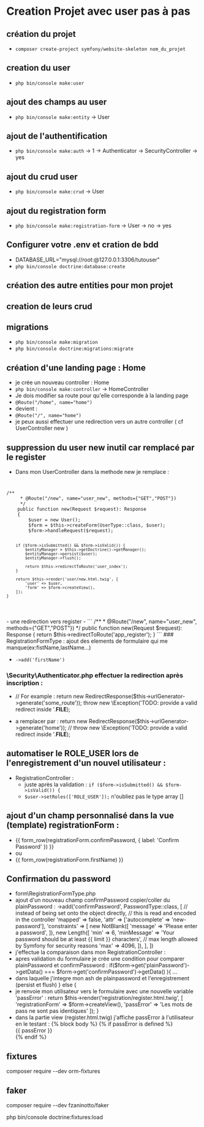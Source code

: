 # Creation Projet avec user pas à pas

## création du projet

- ```composer create-project symfony/website-skeleton nom_du_projet```

## creation du user

- ```php bin/console make:user```

## ajout des champs au user

- ```php bin/console make:entity```
-> User

## ajout de l'authentification

- ```php bin/console make:auth```
-> 1
-> Authenticator
-> SecurityController
-> yes

## ajout du crud user

- ```php bin/console make:crud```
-> User

## ajout du registration form

- ```php bin/console make:registration-form```
-> User
-> no
-> yes

## Configurer votre .env et cration de bdd

- DATABASE_URL="mysql://root:@127.0.0.1:3306/tutouser"
- ```php bin/console doctrine:database:create```

## création des autre entities pour mon projet

## creation de leurs crud

## migrations

- ```php bin/console make:migration```
- ```php bin/console doctrine:migrations:migrate```

## création d'une landing page : Home

- je crée un nouveau controller : Home
- ```php bin/console make:controller```
-> HomeController
- Je dois modifier sa route pour qu'elle corresponde à la landing page
- ```@Route("/home", name="home")```
- devient :
- ```@Route("/", name="home")```
- je peux aussi effectuer une redirection vers un autre controller ( cf UserController new )

## suppression du user new inutil car remplacé par le register

- Dans mon UserController dans la methode new je remplace :
<code>
<pre>
/**
     * @Route("/new", name="user_new", methods={"GET","POST"})
     */
    public function new(Request $request): Response
    {
        $user = new User();
        $form = $this->createForm(UserType::class, $user);
        $form->handleRequest($request);

        if ($form->isSubmitted() && $form->isValid()) {
            $entityManager = $this->getDoctrine()->getManager();
            $entityManager->persist($user);
            $entityManager->flush();

            return $this->redirectToRoute('user_index');
        }

        return $this->render('user/new.html.twig', [
            'user' => $user,
            'form' => $form->createView(),
        ]);
    }
</pre>
</code>
- une redirection vers register
- ```
/**
     * @Route("/new", name="user_new", methods={"GET","POST"})
     */
    public function new(Request $request): Response
    {
        return $this->redirectToRoute('app_register');
    }
``` 
### RegistrationFormType : ajout des elements de formulaire qui me manque(ex:fistName,lastName...)  

- ```->add('firstName')```

### \Security\Authenticator.php effectuer la redirection après inscription :

- // For example : return new RedirectResponse($this->urlGenerator->generate('some_route'));
        throw new \Exception('TODO: provide a valid redirect inside '.__FILE__);

- a remplacer par :
 return new RedirectResponse($this->urlGenerator->generate('home'));
        // throw new \Exception('TODO: provide a valid redirect inside '.__FILE__);

## automatiser le ROLE_USER lors de l'enregistrement d'un nouvel utilisateur :

- RegistrationController :
    - juste après la validation :
    ```if ($form->isSubmitted() && $form->isValid()) {```
    - ```$user->setRoles(['ROLE_USER']);``` n'oubliez pas le type array []
## ajout d'un champ personnalisé dans la vue (template) registrationForm :

- {{ form_row(registrationForm.confirmPassword, {
            label: 'Confirm Password'
        }) }}
- ou
- {{ form_row(registrationForm.firstName) }}

## Confirmation du password

- form\RegistrationFormType.php
- ajout d'un nouveau champ confirmPassword copier/coller du plainPassword :
->add('confirmPassword', PasswordType::class, [
                // instead of being set onto the object directly,
                // this is read and encoded in the controller
                'mapped' => false,
                'attr' => ['autocomplete' => 'new-password'],
                'constraints' => [
                    new NotBlank([
                        'message' => 'Please enter a password',
                    ]),
                    new Length([
                        'min' => 6,
                        'minMessage' => 'Your password should be at least {{ limit }} characters',
                        // max length allowed by Symfony for security reasons
                        'max' => 4096,
                    ]),
                ],
            ])
- j'effectue la comparaison dans mon RegistrationController :
- apres validation du formulaire je crée une condition pour comparer plainPassword et confirmPassword :
 if($form->get('plainPassword')->getData() === $form->get('confirmPassword')->getData() ){ ...
 - dans laquelle j'integre mon ash de plainpassword et l'enregistrement (persist et flush)
 } else {
- je renvoie mon utilisateur vers le formulaire avec une nouvelle variable 'passError' :
    return $this->render('registration/register.html.twig', [
                    'registrationForm' => $form->createView(),
                    'passError' => 'Les mots de pass ne sont pas identiques'
                ]);
 }
- dans la partie view (register.html.twig) j'affiche passError à l'utilisateur en le testant :
{% block body %}
    {% if passError is defined %}
        <div class="alert alert-danger" role="alert">{{ passError }}</div>
    {% endif %}


## fixtures

 composer require --dev orm-fixtures

## faker
 composer require --dev fzaninotto/faker

 php bin/console doctrine:fixtures:load